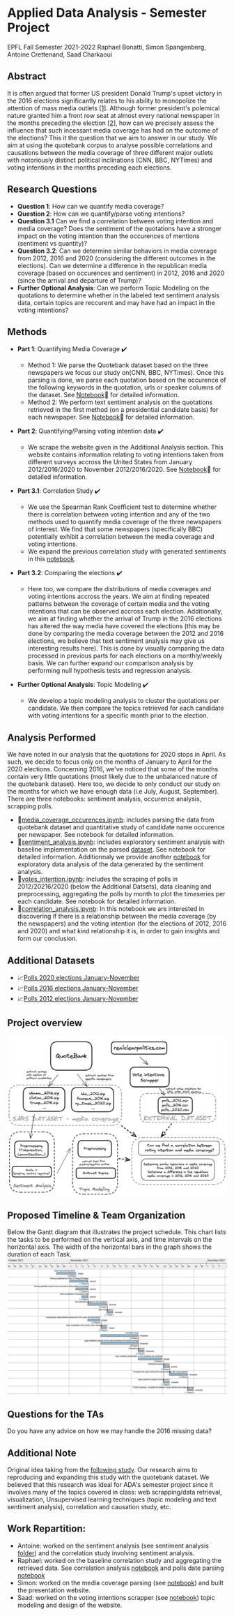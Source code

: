 # Applied Data Analysis - Semester Project
EPFL Fall Semester 2021-2022
Raphael Bonatti, Simon Spangenberg, Antoine Crettenand, Saad Charkaoui

## Abstract

It is often argued that former US president Donald Trump's upset victory in the 2016 elections significantly relates to his ability to monopolize the attention of mass media outlets [[1]](https://www.politico.com/magazine/story/2016/11/2016-election-trump-media-takeover-coverage-214419/). Although former president's polemical nature granted him a front row seat at almost every national newspaper in the months preceding the election [[2]](https://www.bbc.co.uk/news/36429660.amp), how can we precisely assess the influence that such incessant media coverage has had on the outcome of the elections? This it the question that we aim to answer in our study. We aim at using the quotebank corpus to analyse possible correlations and causations between the media coverage of three different major outlets with notoriously distinct political inclinations (CNN, BBC, NYTimes) and voting intentions in the months preceding each elections.

## Research Questions
* **Question 1**: How can we quantify media coverage? 
* **Question 2**: How can we quantify/parse voting intentions? 
* **Question 3.1** Can we find a correlation between voting intention and media coverage? Does the sentiment of the quotations have a stronger impact on the voting intention than the occurences of mentions (sentiment vs quantity)? 
* **Question 3.2**: Can we determine similar behaviors in media coverage from 2012, 2016 and 2020 (considering the different outcomes in the elections). Can we determine a difference in the republican media coverage (based on occurences and sentiment) in 2012, 2016 and 2020 (since the arrival and departure of Trump)? 
* **Further Optional Analysis**: Can we perform Topic Modeling on the quotations to determine whether in the labeled text sentiment analysis data, certain topics are reccurent and may have had an impact in the voting intentions?

## Methods

* **Part 1**: Quantifying Media Coverage ✔️ 
  * Method 1: We parse the Quotebank dataset based on the three newspapers we focus our study on(CNN, BBC, NYTimes). Once this parsing is done, we parse each quotation based on the occurence of the following keywords in the quotation, urls or speaker columns of the dataset. See [Notebook](media_coverage_occurences.ipynb):green_book: for detailed information.
  * Method 2: We perform text sentiment analysis on the quotations retrieved in the first method (on a presidential candidate basis) for each newspaper. See [Notebook](sentiment_analysis/unsupervised_sentiment_analysis.ipynb):blue_book: for detailed information.
  
* **Part 2**: Quantifying/Parsing voting intention data ✔️
  *  We scrape the website given in the Additional Analysis section. This website contains information relating to voting intentions taken from different surveys accross the United States from January 2012/2016/2020 to November 2012/2016/2020. See [Notebook](votes_intention.ipynb):orange_book: for detailed information.
* **Part 3.1**: Correlation Study ✔️
  * We use the Spearman Rank Coefficient test to determine whether there is correlation between voting intention and any of the two methods used to quantify media coverage of the three newspapers of interest. We find that some newspapers (specifically BBC) potentially exhibit a correlation between the media coverage and voting intentions.  
  * We expand the previous correlation study with generated sentiments in this [notebook](sentiment_analysis/correlation_analysis_with_sentiment.ipynb).

* **Part 3.2**: Comparing the elections ✔️
  * Here too, we compare the distributions of media coverages and voting intentions accross the years. We aim at finding repeated patterns between the coverage of certain media and the voting intentions that can be observed accross each election. Additionally, we aim at finding whether the arrival of Trump in the 2016 elections has altered the way media have covered the elections (this may be done by comparing the media coverage between the 2012 and 2016 elections, we believe that text sentiment analysis may give us interesting results here). This is done by visually comparing the data processed in previous parts for each elections on a monthly/weekly basis. We can further expand our comparison analysis by performing null hypothesis tests and regression analysis.
* **Further Optional Analysis**: Topic Modeling ✔️
  * We develop a topic modeling analysis to cluster the quotations per candidate. We then compare the topics retrieved for each candidate with voting intentions for a specific month prior to the election. 

## Analysis Performed
We have noted in our analysis that the quotations for 2020 stops in April. As such, we decide to focus only on the months of January to April for the 2020 elections. Concerning 2016, we've noticed that some of the months contain very little quotations (most likely due to the unbalanced nature of the quotebank dataset). Here too, we decide to only conduct our study on the months for which we have enough data (i.e July, August, September). 
There are three notebooks: sentiment analysis, occurence analysis, scrapping polls. 
* :green_book:[media_coverage_occurences.ipynb](media_coverage_occurences.ipynb): includes parsing the data from quotebank dataset and quantitative study of candidate name occurence per newspaper. See notebook for detailed information.
* :blue_book:[sentiment_analysis.ipynb](sentiment_analysis/unsupervised_sentiment_analysis.ipynb): includes exploratory sentiment analysis with baseline implementation on the parsed [dataset](Data/). See notebook for detailed information. Additionnaly we provide another [notebook](sentiment_analysis/exploratory_data_analysis.ipynb) for exploratory data analysis of the data generated by the sentiment analysis.
* :orange_book:[votes_intention.ipynb](votes_intention.ipynb): includes the scraping of polls in 2012/20216/2020 (below the Additional Datsets), data cleaning and preprocessing, aggregating the polls by month to plot the timeseries per each candidate. See notebook for detailed information.
* :closed_book:[correlation_analysis.ipynb](correlation_analysis.ipynb): In this notebook we are interested in discovering if there is a relationship between the media coverage (by the newspapers) and the voting intention (for the elections of 2012, 2016 and 2020) and what kind relationship it is, in order to gain insights and form our conclusion.  

## Additional Datasets
* :chart_with_upwards_trend:[Polls 2020 elections January-November](https://www.realclearpolitics.com/epolls/2020/president/us/general_election_trump_vs_biden-6247.html#polls)
* :chart_with_upwards_trend:[Polls 2016 elections January-November](https://www.realclearpolitics.com/epolls/2016/president/us/general_election_trump_vs_clinton-5491.html)
* :chart_with_upwards_trend:[Polls 2012 elections January-November](https://www.realclearpolitics.com/epolls/2012/president/us/general_election_romney_vs_obama-1171.html#!)

## Project overview
![Optional Text](Visualizations/project-diagram.png)

## Proposed Timeline & Team Organization
Below the Gantt diagram that illustrates the project schedule. This chart lists the tasks to be performed on the vertical axis, and time intervals on the horizontal axis. The width of the horizontal bars in the graph shows the duration of each Task.
![Optional Text](Visualizations/gant.JPG)

## Questions for the TAs
Do you have any advice on how we may handle the 2016 missing data? 


## Additional Note
Original idea taking from the [following study](https://www.researchgate.net/publication/335908711_What_matters_context_or_sentiment_Analysing_the_influence_of_news_in_US_elections_using_Natural_Language_Processing). Our research aims to reproducing and expanding this study with the quotebank dataset. We believed that this research was ideal for ADA's semester project since it involves many of the topics covered in class: web scrapping/data retrieval, visualization, Unsupervised learning techniques (topic modeling and text sentiment analysis), correlation and causation study, etc.

## Work Repartition:
- Antoine: worked on the sentiment analysis (see sentiment analysis [folder](sentiment_analysis/)) and the correlation study involving sentiment analysis. 
- Raphael: worked on the baseline correlation study and aggregating the retrieved data. See correlation analysis [notebook](correlation_analysis.ipynb) and polls date parsing [notebook](polls_date_parsing.ipynb)
- Simon: worked on the media coverage parsing (see [notebook](media_coverage_occurences.ipynb)) and built the presentation website. 
- Saad: worked on the voting intentions scrapper (see [notebook](votes_intention.ipynb)) topic modeling and design of the website.
